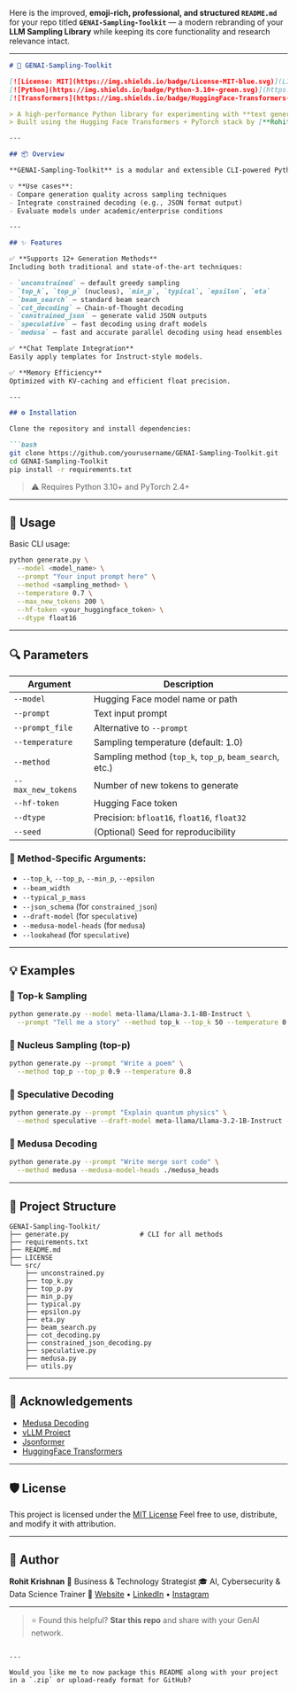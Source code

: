Here is the improved, **emoji-rich, professional, and structured `README.md`** for your repo titled **`GENAI-Sampling-Toolkit`** — a modern rebranding of your **LLM Sampling Library** while keeping its core functionality and research relevance intact.

---

````markdown
# 🤖 GENAI-Sampling-Toolkit

[![License: MIT](https://img.shields.io/badge/License-MIT-blue.svg)](LICENSE)
[![Python](https://img.shields.io/badge/Python-3.10+-green.svg)](https://www.python.org/)
[![Transformers](https://img.shields.io/badge/HuggingFace-Transformers-yellow.svg)](https://huggingface.co)

> A high-performance Python library for experimenting with **text generation** using cutting-edge **sampling and decoding strategies** for Large Language Models (LLMs) 🔬  
> Built using the Hugging Face Transformers + PyTorch stack by [**Rohit Krishnan**](https://rohitkrishnan.co.in)

---

## 📦 Overview

**GENAI-Sampling-Toolkit** is a modular and extensible CLI-powered Python library for **controlled text generation** using various **decoding strategies** in LLMs. It helps researchers and developers **compare sampling methods**, run fine-grained generation experiments, and build better GenAI systems with prompt conditioning.

💡 **Use cases**:
- Compare generation quality across sampling techniques
- Integrate constrained decoding (e.g., JSON format output)
- Evaluate models under academic/enterprise conditions

---

## ✨ Features

✅ **Supports 12+ Generation Methods**  
Including both traditional and state-of-the-art techniques:

- `unconstrained` – default greedy sampling  
- `top_k`, `top_p` (nucleus), `min_p`, `typical`, `epsilon`, `eta`  
- `beam_search` – standard beam search  
- `cot_decoding` – Chain-of-Thought decoding  
- `constrained_json` – generate valid JSON outputs  
- `speculative` – fast decoding using draft models  
- `medusa` – fast and accurate parallel decoding using head ensembles

✅ **Chat Template Integration**  
Easily apply templates for Instruct-style models.

✅ **Memory Efficiency**  
Optimized with KV-caching and efficient float precision.

---

## ⚙️ Installation

Clone the repository and install dependencies:

```bash
git clone https://github.com/yourusername/GENAI-Sampling-Toolkit.git
cd GENAI-Sampling-Toolkit
pip install -r requirements.txt
````

> ⚠️ Requires Python 3.10+ and PyTorch 2.4+

---

## 🚀 Usage

Basic CLI usage:

```bash
python generate.py \
  --model <model_name> \
  --prompt "Your input prompt here" \
  --method <sampling_method> \
  --temperature 0.7 \
  --max_new_tokens 200 \
  --hf-token <your_huggingface_token> \
  --dtype float16
```

---

## 🔍 Parameters

| Argument           | Description                                             |
| ------------------ | ------------------------------------------------------- |
| `--model`          | Hugging Face model name or path                         |
| `--prompt`         | Text input prompt                                       |
| `--prompt_file`    | Alternative to `--prompt`                               |
| `--temperature`    | Sampling temperature (default: 1.0)                     |
| `--method`         | Sampling method (`top_k`, `top_p`, `beam_search`, etc.) |
| `--max_new_tokens` | Number of new tokens to generate                        |
| `--hf-token`       | Hugging Face token                                      |
| `--dtype`          | Precision: `bfloat16`, `float16`, `float32`             |
| `--seed`           | (Optional) Seed for reproducibility                     |

### 🔧 Method-Specific Arguments:

* `--top_k`, `--top_p`, `--min_p`, `--epsilon`
* `--beam_width`
* `--typical_p_mass`
* `--json_schema` (for `constrained_json`)
* `--draft-model` (for `speculative`)
* `--medusa-model-heads` (for `medusa`)
* `--lookahead` (for `speculative`)

---

## 💡 Examples

### 📌 Top-k Sampling

```bash
python generate.py --model meta-llama/Llama-3.1-8B-Instruct \
  --prompt "Tell me a story" --method top_k --top_k 50 --temperature 0.7
```

### 📌 Nucleus Sampling (top-p)

```bash
python generate.py --prompt "Write a poem" \
  --method top_p --top_p 0.9 --temperature 0.8
```

### 📌 Speculative Decoding

```bash
python generate.py --prompt "Explain quantum physics" \
  --method speculative --draft-model meta-llama/Llama-3.2-1B-Instruct --lookahead 4
```

### 📌 Medusa Decoding

```bash
python generate.py --prompt "Write merge sort code" \
  --method medusa --medusa-model-heads ./medusa_heads
```

---

## 📁 Project Structure

```
GENAI-Sampling-Toolkit/
├── generate.py                  # CLI for all methods
├── requirements.txt
├── README.md
├── LICENSE
└── src/
    ├── unconstrained.py
    ├── top_k.py
    ├── top_p.py
    ├── min_p.py
    ├── typical.py
    ├── epsilon.py
    ├── eta.py
    ├── beam_search.py
    ├── cot_decoding.py
    ├── constrained_json_decoding.py
    ├── speculative.py
    ├── medusa.py
    ├── utils.py
```

---

## 🙌 Acknowledgements

* [Medusa Decoding](https://github.com/FasterDecoding/Medusa)
* [vLLM Project](https://github.com/vllm-project/vllm)
* [Jsonformer](https://github.com/1rgs/jsonformer)
* [HuggingFace Transformers](https://github.com/huggingface/transformers)

---

## 🛡️ License

This project is licensed under the [MIT License](./LICENSE)
Feel free to use, distribute, and modify it with attribution.

---

## 👤 Author

**Rohit Krishnan**
📍 Business & Technology Strategist
🎓 AI, Cybersecurity & Data Science Trainer
🔗 [Website](https://rohitkrishnan.co.in) • [LinkedIn](https://linkedin.com/in/rohit-krishnan-320a5375) • [Instagram](https://instagram.com/prof_rohit_)

---

> ⭐ Found this helpful? **Star this repo** and share with your GenAI network.

```

---

Would you like me to now package this README along with your project in a `.zip` or upload-ready format for GitHub?
```

